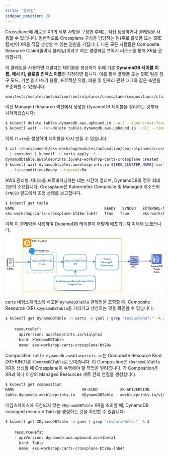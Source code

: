 ```yaml
---
title: "클레임"
sidebar_position: 20
---
```


Crossplane에 새로운 XR의 세부 사항을 구성한 후에는 직접 생성하거나 클레임을 사용할 수 있습니다. 일반적으로 Crossplane 구성을 담당하는 팀(주로 플랫폼 또는 SRE 팀)만이 XR을 직접 생성할 수 있는 권한을 가집니다. 다른 모든 사람들은 Composite Resource Claim(줄여서 클레임)이라고 하는 경량화된 프록시 리소스를 통해 XR을 관리합니다.

이 클레임을 사용하면 개발자는 테이블을 생성하기 위해 기본 **DynamoDB 테이블 이름, 해시 키, 글로벌 인덱스 이름**만 지정하면 됩니다. 이를 통해 플랫폼 또는 SRE 팀은 청구 모드, 기본 읽기/쓰기 용량, 프로젝션 유형, 비용 및 인프라 관련 태그와 같은 측면을 표준화할 수 있습니다.

```file
manifests/modules/automation/controlplanes/crossplane/compositions/claim/claim.yaml
```

이전 Managed Resource 섹션에서 생성한 DynamoDB 테이블을 정리하는 것부터 시작하겠습니다:

```bash
$ kubectl delete tables.dynamodb.aws.upbound.io --all --ignore-not-found=true
$ kubectl wait --for=delete tables.dynamodb.aws.upbound.io --all --timeout=5m
```

이제 `Claim`을 생성하여 테이블을 다시 만들 수 있습니다:

```bash timeout=400
$ cat ~/environment/eks-workshop/modules/automation/controlplanes/crossplane/compositions/claim/claim.yaml \
  | envsubst | kubectl -n carts apply -f -
dynamodbtable.awsblueprints.io/eks-workshop-carts-crossplane created
$ kubectl wait dynamodbtables.awsblueprints.io ${EKS_CLUSTER_NAME}-carts-crossplane -n carts \
  --for=condition=Ready --timeout=5m
```

AWS 관리형 서비스를 프로비저닝하는 데는 시간이 걸리며, DynamoDB의 경우 최대 2분이 소요됩니다. Crossplane은 Kubernetes Composite 및 Managed 리소스의 `SYNCED` 필드에서 조정 상태를 보고합니다.

```bash
$ kubectl get table
NAME                                        READY   SYNCED   EXTERNAL-NAME                   AGE
eks-workshop-carts-crossplane-bt28w-lnb4r   True   True      eks-workshop-carts-crossplane   6s
```

이제 이 클레임을 사용하여 DynamoDB 테이블이 어떻게 배포되는지 이해해 보겠습니다:

![Crossplane reconciler concept](../assets/ddb-claim-architecture.webp)

carts 네임스페이스에 배포된 `DynamoDBTable` 클레임을 조회할 때, Composite Resource (XR) `XDynamoDBTable`을 가리키고 생성하는 것을 확인할 수 있습니다:

```bash
$ kubectl get DynamoDBTable -n carts -o yaml | grep "resourceRef:" -A 3

    resourceRef:
      apiVersion: awsblueprints.io/v1alpha1
      kind: XDynamoDBTable
      name: eks-workshop-carts-crossplane-bt28w
```

Composition `table.dynamodb.awsblueprints.io`는 Composite Resource Kind (XR-KIND)를 `XDynamoDBTable`로 보여줍니다. 이 Composition은 `XDynamoDBTable` XR을 생성할 때 Crossplane이 수행해야 할 작업을 알려줍니다. 각 Composition은 XR과 하나 이상의 Managed Resources 세트 간의 연결을 생성합니다.

```bash
$ kubectl get composition
NAME                              XR-KIND          XR-APIVERSION               AGE
table.dynamodb.awsblueprints.io   XDynamoDBTable   awsblueprints.io/v1alpha1   143m
```

네임스페이스에 국한되지 않는 `XDynamoDBTable` XR을 조회할 때, DynamoDB managed resource `Table`을 생성하는 것을 확인할 수 있습니다:

```bash
$ kubectl get XDynamoDBTable -o yaml | grep "resourceRefs:" -A 3

    resourceRefs:
    - apiVersion: dynamodb.aws.upbound.io/v1beta1
      kind: Table
      name: eks-workshop-carts-crossplane-bt28w-lnb4r
```
